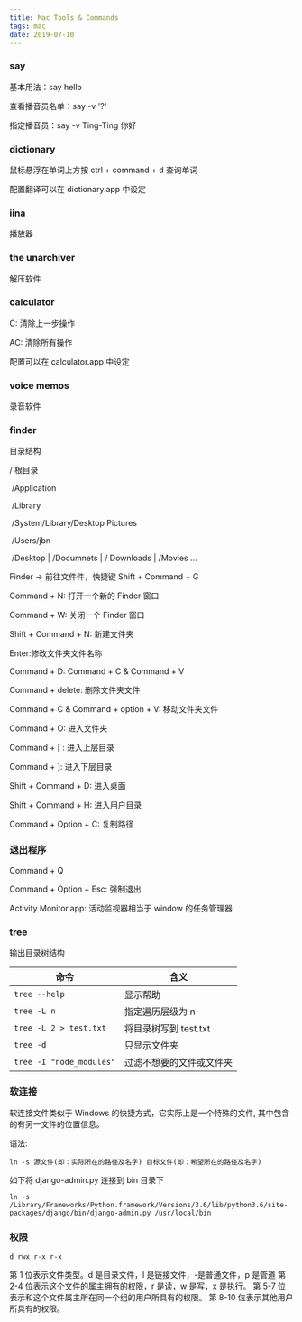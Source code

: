 ```yaml
---
title: Mac Tools & Commands
tags: mac
date: 2019-07-10
---
```


### say

基本用法：say hello

查看播音员名单：say -v '?'

指定播音员：say -v Ting-Ting 你好

### dictionary

鼠标悬浮在单词上方按 ctrl + command + d 查询单词

配置翻译可以在 dictionary.app 中设定

### iina

播放器

### the unarchiver

解压软件

### calculator

C: 清除上一步操作

AC: 清除所有操作

配置可以在 calculator.app 中设定

### voice memos

录音软件

### finder

目录结构

/ 根目录

​ /Application

​ /Library

​ /System/Library/Desktop Pictures

​ /Users/jbn

​ /Desktop | /Documnets | / Downloads | /Movies ...

Finder -> 前往文件件，快捷键 Shift + Command + G

Command + N: 打开一个新的 Finder 窗口

Command + W: 关闭一个 Finder 窗口

Shift + Command + N: 新建文件夹

Enter:修改文件夹文件名称

Command + D: Command + C & Command + V

Command + delete: 删除文件夹文件

Command + C & Command + option + V: 移动文件夹文件

Command + O: 进入文件夹

Command + [ : 进入上层目录

Command + ]: 进入下层目录

Shift + Command + D: 进入桌面

Shift + Command + H: 进入用户目录

Command + Option + C:  复制路径

### 退出程序

Command + Q

Command + Option + Esc: 强制退出

Activity Monitor.app: 活动监视器相当于 window 的任务管理器


### tree

输出目录树结构

| 命令                     | 含义                     |
| ------------------------ | ------------------------ |
| `tree --help`            | 显示帮助                 |
| `tree -L n`              | 指定遍历层级为 n         |
| `tree -L 2 > test.txt`   | 将目录树写到 test.txt    |
| `tree -d`                | 只显示文件夹             |
| `tree -I "node_modules"` | 过滤不想要的文件或文件夹 |

### 软连接

软连接文件类似于 Windows 的快捷方式，它实际上是一个特殊的文件, 其中包含的有另一文件的位置信息。

语法:

`ln -s 源文件(即：实际所在的路径及名字) 目标文件(即：希望所在的路径及名字)`

如下将 django-admin.py 连接到 bin 目录下

`ln -s /Library/Frameworks/Python.framework/Versions/3.6/lib/python3.6/site-packages/django/bin/django-admin.py /usr/local/bin`

### 权限

`d rwx r-x r-x`

第 1 位表示文件类型。d 是目录文件，l 是链接文件，-是普通文件，p 是管道
第 2-4 位表示这个文件的属主拥有的权限，r 是读，w 是写，x 是执行。
第 5-7 位表示和这个文件属主所在同一个组的用户所具有的权限。
第 8-10 位表示其他用户所具有的权限。

